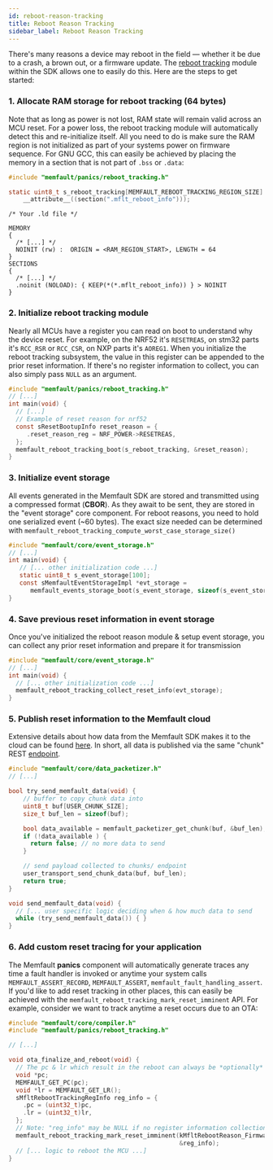 ```yaml
---
id: reboot-reason-tracking
title: Reboot Reason Tracking
sidebar_label: Reboot Reason Tracking
---
```


There's many reasons a device may reboot in the field — whether it be due to a
crash, a brown out, or a firmware update. The
[reboot tracking](https://github.com/memfault/memfault-firmware-sdk/blob/master/components/panics/include/memfault/panics/reboot_tracking.h#L9-L21)
module within the SDK allows one to easily do this. Here are the steps to get
started:

### 1. Allocate RAM storage for reboot tracking (64 bytes)

Note that as long as power is not lost, RAM state will remain valid across an
MCU reset. For a power loss, the reboot tracking module will automatically
detect this and re-initialize itself. All you need to do is make sure the RAM
region is not initialized as part of your systems power on firmware sequence.
For GNU GCC, this can easily be achieved by placing the memory in a section that
is not part of `.bss` or `.data`:

```c
#include "memfault/panics/reboot_tracking.h"

static uint8_t s_reboot_tracking[MEMFAULT_REBOOT_TRACKING_REGION_SIZE]
    __attribute__((section(".mflt_reboot_info")));
```

```ld
/* Your .ld file */

MEMORY
{
  /* [...] */
  NOINIT (rw) :  ORIGIN = <RAM_REGION_START>, LENGTH = 64
}
SECTIONS
{
  /* [...] */
  .noinit (NOLOAD): { KEEP(*(*.mflt_reboot_info)) } > NOINIT
}
```

### 2. Initialize reboot tracking module

Nearly all MCUs have a register you can read on boot to understand why the
device reset. For example, on the NRF52 it's `RESETREAS`, on stm32 parts it's
`RCC_RSR` or `RCC_CSR`, on NXP parts it's `AOREG1`. When you initialize the
reboot tracking subsystem, the value in this register can be appended to the
prior reset information. If there's no register information to collect, you can
also simply pass `NULL` as an argument.

```c
#include "memfault/panics/reboot_tracking.h"
// [...]
int main(void) {
  // [...]
  // Example of reset reason for nrf52
  const sResetBootupInfo reset_reason = {
     .reset_reason_reg = NRF_POWER->RESETREAS,
  };
  memfault_reboot_tracking_boot(s_reboot_tracking, &reset_reason);
}
```

### 3. Initialize event storage

All events generated in the Memfault SDK are stored and transmitted using a
compressed format (**CBOR**). As they await to be sent, they are stored in the
"event storage" core component. For reboot reasons, you need to hold one
serialized event (~60 bytes). The exact size needed can be determined with
`memfault_reboot_tracking_compute_worst_case_storage_size()`

```c
#include "memfault/core/event_storage.h"
// [...]
int main(void) {
   // [... other initialization code ...]
   static uint8_t s_event_storage[100];
   const sMemfaultEventStorageImpl *evt_storage =
      memfault_events_storage_boot(s_event_storage, sizeof(s_event_storage));
}
```

### 4. Save previous reset information in event storage

Once you've initialized the reboot reason module & setup event storage, you can
collect any prior reset information and prepare it for transmission

```c
#include "memfault/core/event_storage.h"
// [...]
int main(void) {
  // [... other initialization code ...]
  memfault_reboot_tracking_collect_reset_info(evt_storage);
}
```

### 5. Publish reset information to the Memfault cloud

Extensive details about how data from the Memfault SDK makes it to the cloud can
be found [here](data-from-firmware-to-cloud.md). In short, all data is published
via the same "chunk" REST
[endpoint](https://api-docs.memfault.com/?version=latest#66b0e390-2c3e-4c0d-b6c2-836a287b9e5f).

```c
#include "memfault/core/data_packetizer.h"
// [...]

bool try_send_memfault_data(void) {
    // buffer to copy chunk data into
    uint8_t buf[USER_CHUNK_SIZE];
    size_t buf_len = sizeof(buf);

    bool data_available = memfault_packetizer_get_chunk(buf, &buf_len);
    if (!data_available ) {
      return false; // no more data to send
    }

    // send payload collected to chunks/ endpoint
    user_transport_send_chunk_data(buf, buf_len);
    return true;
}

void send_memfault_data(void) {
  // [... user specific logic deciding when & how much data to send
  while (try_send_memfault_data()) { }
}
```

### 6. Add custom reset tracing for your application

The Memfault **panics** component will automatically generate traces any time a
fault handler is invoked or anytime your system calls `MEMFAULT_ASSERT_RECORD`,
`MEMFAULT_ASSERT`, `memfault_fault_handling_assert`. If you'd like to add reset
tracking in other places, this can easily be achieved with the
`memfault_reboot_tracking_mark_reset_imminent` API. For example, consider we
want to track anytime a reset occurs due to an OTA:

```c
#include "memfault/core/compiler.h"
#include "memfault/panics/reboot_tracking.h"

// [...]

void ota_finalize_and_reboot(void) {
  // The pc & lr which result in the reboot can always be *optionally* recorded
  void *pc;
  MEMFAULT_GET_PC(pc);
  void *lr = MEMFAULT_GET_LR();
  sMfltRebootTrackingRegInfo reg_info = {
    .pc = (uint32_t)pc,
    .lr = (uint32_t)lr,
  };
  // Note: "reg_info" may be NULL if no register information collection is desired
  memfault_reboot_tracking_mark_reset_imminent(kMfltRebootReason_FirmwareUpdate,
                                               &reg_info);
  // [... logic to reboot the MCU ...]
}
```
